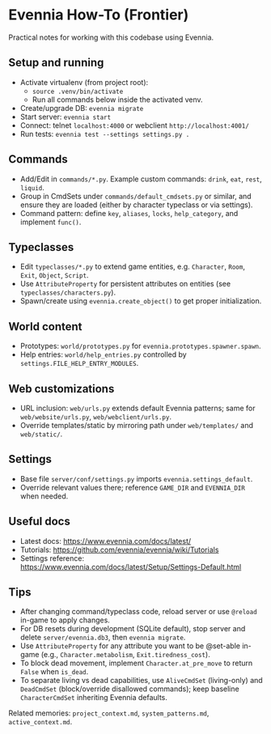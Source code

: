 # Evennia How-To (Frontier)

Practical notes for working with this codebase using Evennia.

## Setup and running
- Activate virtualenv (from project root):
  - `source .venv/bin/activate`
  - Run all commands below inside the activated venv.
- Create/upgrade DB: `evennia migrate`
- Start server: `evennia start`
- Connect: telnet `localhost:4000` or webclient `http://localhost:4001/`
- Run tests: `evennia test --settings settings.py .`

## Commands
- Add/Edit in `commands/*.py`. Example custom commands: `drink`, `eat`, `rest`, `liquid`.
- Group in CmdSets under `commands/default_cmdsets.py` or similar, and ensure they are loaded (either by character typeclass or via settings).
- Command pattern: define `key`, `aliases`, `locks`, `help_category`, and implement `func()`.

## Typeclasses
- Edit `typeclasses/*.py` to extend game entities, e.g. `Character`, `Room`, `Exit`, `Object`, `Script`.
- Use `AttributeProperty` for persistent attributes on entities (see `typeclasses/characters.py`).
- Spawn/create using `evennia.create_object()` to get proper initialization.

## World content
- Prototypes: `world/prototypes.py` for `evennia.prototypes.spawner.spawn`.
- Help entries: `world/help_entries.py` controlled by `settings.FILE_HELP_ENTRY_MODULES`.

## Web customizations
- URL inclusion: `web/urls.py` extends default Evennia patterns; same for `web/website/urls.py`, `web/webclient/urls.py`.
- Override templates/static by mirroring path under `web/templates/` and `web/static/`.

## Settings
- Base file `server/conf/settings.py` imports `evennia.settings_default`.
- Override relevant values there; reference `GAME_DIR` and `EVENNIA_DIR` when needed.

## Useful docs
- Latest docs: https://www.evennia.com/docs/latest/
- Tutorials: https://github.com/evennia/evennia/wiki/Tutorials
- Settings reference: https://www.evennia.com/docs/latest/Setup/Settings-Default.html

## Tips
- After changing command/typeclass code, reload server or use `@reload` in-game to apply changes.
- For DB resets during development (SQLite default), stop server and delete `server/evennia.db3`, then `evennia migrate`.
- Use `AttributeProperty` for any attribute you want to be @set-able in-game (e.g., `Character.metabolism`, `Exit.tiredness_cost`).
- To block dead movement, implement `Character.at_pre_move` to return `False` when `is_dead`.
- To separate living vs dead capabilities, use `AliveCmdSet` (living-only) and `DeadCmdSet` (block/override disallowed commands); keep baseline `CharacterCmdSet` inheriting Evennia defaults.

Related memories: `project_context.md`, `system_patterns.md`, `active_context.md`.
